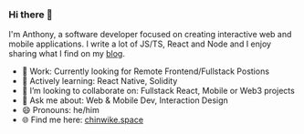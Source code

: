 ### Hi there 👋

I'm Anthony, a software developer focused on creating interactive web and mobile applications. I write a lot of JS/TS, React and Node and I enjoy sharing what I find on my [blog](https://chinwike.space/blog).

- 💼 Work: Currently looking for Remote Frontend/Fullstack Postions
- 🌱 Actively learning: React Native, Solidity 
- 👯 I’m looking to collaborate on: Fullstack React, Mobile or Web3 projects
- 💬 Ask me about: Web & Mobile Dev, Interaction Design 
- 😄 Pronouns: he/him
- 🌐 Find me here: [chinwike.space](https://chinwike.space) 
<!--- 
**[Subscribe to Newsletter]()**
**[Shop Developer Swag]()**
 -->
